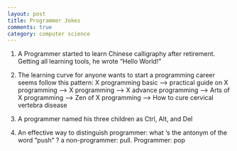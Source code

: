 ```yaml
---
layout: post
title: Programmer Jokes
comments: true
category: computer science
---
```


1. A Programmer started to learn Chinese calligraphy after retirement. Getting all learning tools, he wrote “Hello World!”

2. The learning curve for anyone wants to start a programming career seems follow this pattern:  X programming basic —>  practical guide on X programming —>  X programming —>  X advance programming —>  Arts of X programming —>  Zen of X programming  —>  How to cure cervical vertebra disease

3. A programmer named his three children as Ctrl, Alt, and Del

4. An effective way to distinguish programmer: what ‘s the antonym of the word “push” ?  a non-programmer: pull.  Programmer: pop